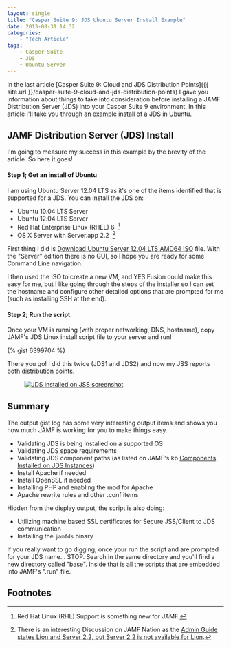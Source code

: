 ```yaml
---
layout: single
title: "Casper Suite 9: JDS Ubuntu Server Install Example"
date: 2013-08-31 14:32
categories:
    - "Tech Article"
tags:
    - Casper Suite
    - JDS
    - Ubuntu Server
---
```


In the last article [Casper Suite 9: Cloud and JDS Distribution Points]({{ site.url }}/casper-suite-9-cloud-and-jds-distribution-points) I gave you information about things to take into consideration before installing a JAMF Distribution Server (JDS) into your Casper Suite 9 environment.  In this article I'll take you through an example install of a JDS in Ubuntu.

JAMF Distribution Server (JDS) Install
---

I'm going to measure my success in this example by the brevity of the article.  So here it goes!

#### Step 1; Get an install of Ubuntu

I am using Ubuntu Server 12.04 LTS as it's one of the items identified that is supported for a JDS.  You can install the JDS on:

- Ubuntu 10.04 LTS Server
- Ubuntu 12.04 LTS Server
- Red Hat Enterprise Linux (RHEL) 6 &nbsp;[^1]
- OS X Server with Server.app 2.2 &nbsp;[^2]

First thing I did is [Download Ubuntu Server 12.04 LTS AMD64 ISO][ubuntu12.04] file.  With the "Server" edition there is no GUI, so I hope you are ready for some Command Line navigation.

I then used the ISO to create a new VM, and YES Fusion could make this easy for me, but I like going through the steps of the installer so I can set the hostname and configure other detailed options that are prompted for me (such as installing SSH at the end).

#### Step 2; Run the script

Once your VM is running (with proper networking, DNS, hostname), copy JAMF's JDS Linux install script file to your server and run!

{% gist 6399704 %}

There you go!  I did this twice (JDS1 and JDS2) and now my JSS reports both distribution points.

<figure>
<a href="{{ site.url }}/images/2013/08/31/JDS.png"><img src="{{ site.url }}/images/2013/08/31/JDS_480.png" alt="JDS installed on JSS screenshot" title="JDS installed on JSS screenshot" /></a>
</figure>


Summary
---

The output gist log has some very interesting output items and shows you how much JAMF is working for you to make things easy.

- Validating JDS is being installed on a supported OS
- Validating JDS space requirements
- Validating JDS component paths (as listed on JAMF's kb [Components Installed on JDS Instances][339])
- Install Apache if needed
- Install OpenSSL if needed
- Installing PHP and enabling the mod for Apache
- Apache rewrite rules and other .conf items

Hidden from the display output, the script is also doing:

- Utilizing machine based SSL certificates for Secure JSS/Client to JDS communication
- Installing the ``` jamfds ``` binary

If you really want to go digging, once your run the script and are prompted for your JDS name... STOP.  Search in the same directory and you'll find a new directory called "base".  Inside that is all the scripts that are embedded into JAMF's ".run" file.

Footnotes
---

[^1]: Red Hat Linux (RHL) Support is something new for JAMF.
[^2]: There is an interesting Discussion on JAMF Nation as the [Admin Guide states Lion and Server 2.2, but Server 2.2 is not available for Lion](https://jamfnation.jamfsoftware.com/discussion.html?id=8111).

[ubuntu12.04]: http://www.ubuntu.com/download/server
[339]: https://jamfnation.jamfsoftware.com/article.html?id=339
